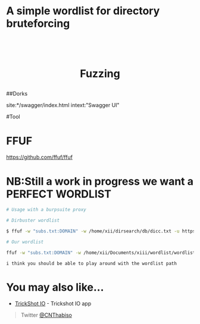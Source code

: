 # A simple wordlist for directory bruteforcing 

<h1 align="center">
  <br>

 Fuzzing
  <br>
</h1>

##Dorks

site:*/swagger/index.html intext:"Swagger UI"

#Tool

# FFUF 
 https://github.com/ffuf/ffuf


# NB:Still a work in progress we want a PERFECT WORDLIST

```bash
# Usage with a burpsuite proxy

# Dirbuster wordlist

$ ffuf -w "subs.txt:DOMAIN" -w /home/xii/dirsearch/db/dicc.txt -u https://DOMAIN/FUZZ -t 400 -o ffuzresults2.txt -replay-proxy http://127.0.0.1:8080

# Our wordlist

ffuf -w "subs.txt:DOMAIN" -w /home/xii/Documents/xiii/wordlist/wordlist.txt -u https://DOMAIN/FUZZ -t 400 -o ffuzresults2.txt -replay-proxy http://127.0.0.1:8080

i think you should be able to play around with the wordlist path 

```


# You may also like...

- [TrickShot  IO](https://github.com/Thabisoc123/Trickshot) - Trickshot IO app


> Twitter [@CNThabiso](https://twitter.com/CNThabiso)
